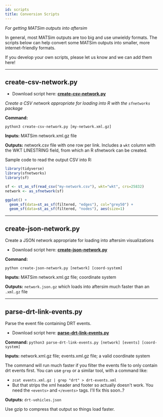 ```yaml
---
id: scripts
title: Conversion Scripts
---
```


_For getting MATSim outputs into aftersim_

In general, most MATSim outputs are too big and use unwieldy formats. The scripts below can help convert some MATSim outputs into smaller, more internet-friendly formats.

If you develop your own scripts, please let us know and we can add them here!

---

## create-csv-network.py

- Download script here: **[create-csv-network.py](https://raw.githubusercontent.com/aftersim/aftersim.github.io/source/scripts/create-csv-network.py)**

_Create a CSV network appropriate for loading into R with the `sfnetworks` package_

**Command:**

`python3 create-csv-network.py [my-network.xml.gz]`

**Inputs:** MATSim network.xml.gz file

**Outputs:** network.csv file with one row per link. Includes a `wkt` column with the WKT LINESTRING field, from which an R sfnetwork can be created.

Sample code to read the output CSV into R:

```R
library(tidyverse)
library(sfnetworks)
library(sf)

sf <- st_as_sf(read_csv("my-network.csv"), wkt="wkt", crs=25832)
network <- as_sfnetwork(sf)

ggplot() +
  geom_sf(data=st_as_sf(filtered, "edges"), col="grey50") +
  geom_sf(data=st_as_sf(filtered, "nodes"), aes(size=1)
```

---

## create-json-network.py

Create a JSON network appropriate for loading into aftersim visualizations

- Download script here: **[create-json-network.py](https://raw.githubusercontent.com/aftersim/aftersim.github.io/source/scripts/create-json-network.py)**

**Command:**

`python create-json-network.py [network] [coord-system]`

**Inputs:** MATSim network.xml.gz file; coordinate system

**Outputs:** `network.json.gz` which loads into aftersim much faster than an `.xml.gz` file

---

## parse-drt-link-events.py

Parse the event file containing DRT events.

- Download script here: **[parse-drt-link-events.py](https://raw.githubusercontent.com/aftersim/aftersim.github.io/source/scripts/parse-drt-link-events.py)**

**Command:** `python3 parse-drt-link-events.py [network] [events] [coord-system]`

**Inputs:** network.xml.gz file; events.xml.gz file; a valid coordinate system

The command will run much faster if you filter the events file to only contain drt events first. You can use `grep` or a similar tool, with a command like:

- `zcat events.xml.gz | grep "drt" > drt-events.xml`
- But that strips the xml header and footer so actually doesn't work. You need the `<events>` and `</events>` tags. I'll fix this soon..?

**Outputs:** `drt-vehicles.json`

Use gzip to compress that output so things load faster.
